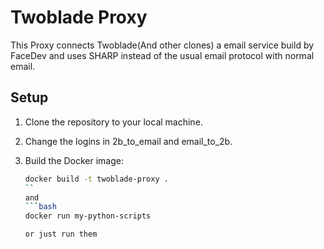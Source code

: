 # Twoblade Proxy

This Proxy connects Twoblade(And other clones) a email service build by FaceDev and uses SHARP instead of the usual email protocol with normal email.

## Setup 

1. Clone the repository to your local machine.

2. Change the logins in 2b_to_email and email_to_2b.

3. Build the Docker image:

    ```bash
    docker build -t twoblade-proxy .
    `` 
    and
    ```bash
    docker run my-python-scripts

    or just run them 


